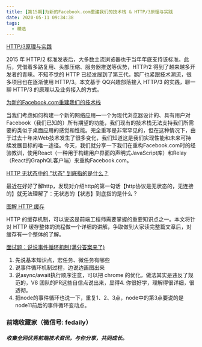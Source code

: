 ```yaml
---
title: [第15期]为新的Facebook.com重建我们的技术栈 & HTTP/3原理与实践
date: 2020-05-11 09:34:38
tags:
  - 精选
---
```


[HTTP/3原理与实践](https://mp.weixin.qq.com/s?__biz=MzI4NzEyMjUxMA==&mid=2649069145&idx=1&sn=6aab52cf10dbbec2a0d5b4a0385f3780&scene=21#wechat_redirect)

2015 年 HTTP/2 标准发表后，大多数主流浏览器也于当年年底支持该标准。此后，凭借着多路复用、头部压缩、服务器推送等优势，HTTP/2 得到了越来越多开发者的青睐。不知不觉的 HTTP 已经发展到了第三代，鹅厂也紧跟技术潮流，很多项目也在逐渐使用 HTTP/3。本文基于 QQ兴趣部落接入 HTTP/3 的实践，聊一聊 HTTP/3 的原理以及业务接入的方式。

[为新的Facebook.com重建我们的技术栈](https://mp.weixin.qq.com/s?__biz=MjM5MTA1MjAxMQ==&mid=2651236491&idx=1&sn=16ce83f02ecb7eefee0b1cb58d971c27&scene=21#wechat_redirect)

当我们考虑如何构建一个新的网络应用—一个为现代浏览器设计的、具有用户对Facebook（我们已知的）所有期望的功能，我们现有的技术栈无法支持我们所需要的类似于桌面应用的感觉和性能。完全重写是非常罕见的，但在这种情况下，由于过去十年来Web技术发生了很多变化，我们知道这是我们实现性能和未来可持续发展目标的唯一途径。今天，我们就分享一下我们在重构Facebook.com时的经验教训，使用React（一种用于构建用户界面的声明式JavaScript库）和Relay（React的GraphQL客户端）来重构Facebook.com。

[HTTP 无状态中的 "状态" 到底指的是什么？](https://mp.weixin.qq.com/s?__biz=MjM5MDc4MzgxNA==&mid=2458454562&idx=1&sn=a5fe5f7f2850119d7ddf6f3ba22f20e5&scene=21#wechat_redirect)

最近在好好了解http，发现对介绍http的第一句话【http协议是无状态的，无连接的】就无法理解了：无状态的【状态】到底指的是什么？

[图解 HTTP 缓存](https://mp.weixin.qq.com/s?__biz=MzI0NTE5NzYyMw==&mid=2247484110&idx=1&sn=23cd33596d6f4a6a6b71b852a1b6c2c6&scene=21#wechat_redirect)

HTTP 的缓存机制，可以说这是前端工程师需要掌握的重要知识点之一。本文将针对 HTTP 缓存整体的流程做一个详细的讲解，争取做到大家读完整篇文章后，对缓存有一个整体的了解。

[面试题：说说事件循环机制(满分答案来了)](https://mp.weixin.qq.com/s?__biz=MzI2NTk2NzUxNg==&mid=2247485017&idx=2&sn=817e8b5d78fe8d46a2d8e62bbe870c50&scene=21#wechat_redirect)

1. 先说基本知识点，宏任务、微任务有哪些
2. 说事件循环机制过程，边说边画图出来
3. 说async/await执行顺序注意，可以把 chrome 的优化，做法其实是违反了规范的，V8 团队的PR这些自信点说出来，显得4. 你很好学，理解得很详细，很透彻。
5. 把node的事件循环也说一下，重复1、2、3点，node中的第3点要说的是node11前后的事件循环变动点。

### 前端收藏家（微信号: fedaily）
##### 收集全网优秀前端技术资讯，与你分享，共同成长。

